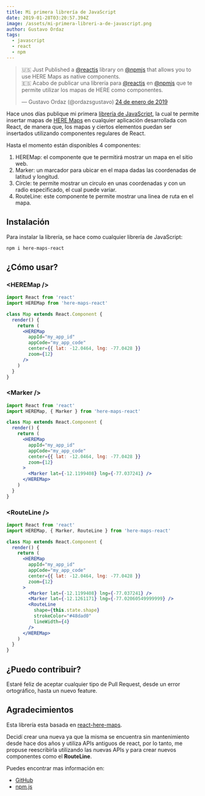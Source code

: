 ```yaml
---
title: Mi primera librería de JavaScript
date: 2019-01-28T03:20:57.394Z
image: /assets/mi-primera-libreri-a-de-javascript.png
author: Gustavo Ordaz
tags:
  - javascript
  - react
  - npm
---
```

<blockquote class="twitter-tweet" data-lang="es"><p lang="es" dir="ltr">🇺🇸 Just Published a <a href="https://twitter.com/reactjs?ref_src=twsrc%5Etfw">@reactjs</a> library on <a href="https://twitter.com/npmjs?ref_src=twsrc%5Etfw">@npmjs</a> that allows you to use HERE Maps as native components.<br>🇪🇸 Acabo de publicar una librería para <a href="https://twitter.com/reactjs?ref_src=twsrc%5Etfw">@reactjs</a> en <a href="https://twitter.com/npmjs?ref_src=twsrc%5Etfw">@npmjs</a> que te permite utilizar los mapas de HERE como componentes.</p>&mdash; Gustavo Ordaz (@ordazsgustavo) <a href="https://twitter.com/ordazsgustavo/status/1088442213439324160?ref_src=twsrc%5Etfw">24 de enero de 2019</a></blockquote>

Hace unos días publique mi primera [librería de JavaScript](https://www.npmjs.com/package/here-maps-react), la cual te permite insertar mapas de [HERE Maps](https://www.here.com/) en cualquier aplicación desarrollada con React, de manera que, los mapas y ciertos elementos puedan ser insertados utilizando componentes regulares de React.

Hasta el momento están disponibles 4 componentes:

 1. HEREMap: el componente que te permitirá mostrar un mapa en el sitio web.
 2. Marker: un marcador para ubicar en el mapa dadas las coordenadas de latitud y longitud.
 3. Circle: te permite mostrar un circulo en unas coordenadas y con un radio especificado, el cual puede variar.
 4. RouteLine: este componente te permite mostrar una linea de ruta en el mapa.

## Instalación

Para instalar la librería, se hace como cualquier librería de JavaScript:

```bash
npm i here-maps-react
```

## ¿Cómo usar?

### \<HEREMap />

```jsx
import React from 'react'
import HEREMap from 'here-maps-react'

class Map extends React.Component {
  render() {
    return (
      <HEREMap
        appId="my_app_id"
        appCode="my_app_code"
        center={{ lat: -12.0464, lng: -77.0428 }}
        zoom={12}
      />
    )
  }
}
```

### \<Marker />

```jsx
import React from 'react'
import HEREMap, { Marker } from 'here-maps-react'

class Map extends React.Component {
  render() {
    return (
      <HEREMap
        appId="my_app_id"
        appCode="my_app_code"
        center={{ lat: -12.0464, lng: -77.0428 }}
        zoom={12}
      >
        <Marker lat={-12.1199408} lng={-77.037241} />
      </HEREMap>
    )
  }
}
```

### \<RouteLine />

```jsx
import React from 'react'
import HEREMap, { Marker, RouteLine } from 'here-maps-react'

class Map extends React.Component {
  render() {
    return (
      <HEREMap
        appId="my_app_id"
        appCode="my_app_code"
        center={{ lat: -12.0464, lng: -77.0428 }}
        zoom={12}
      >
        <Marker lat={-12.1199408} lng={-77.037241} />
        <Marker lat={-12.1261171} lng={-77.02060549999999} />
        <RouteLine
          shape={this.state.shape}
          strokeColor="#48dad0"
          lineWidth={4}
        />
      </HEREMap>
    )
  }
}
```

## ¿Puedo contribuir?

Estaré feliz de aceptar cualquier tipo de Pull Request, desde un error ortográfico, hasta un nuevo feature.

## Agradecimientos

Esta librería esta basada en [react-here-maps](https://github.com/Josh-ES/react-here-maps).

Decidí crear una nueva ya que la misma se encuentra sin mantenimiento desde hace dos años y utiliza APIs antiguos de react, por lo tanto, me propuse reescribirla utilizando las nuevas APIs y para crear nuevos componentes como el **RouteLine**.

Puedes encontrar mas información en:

 - [GitHub](https://github.com/ordazgustavo/here-maps-react)
 - [npm.js](https://www.npmjs.com/package/here-maps-react)
